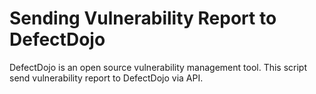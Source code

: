 # Sending Vulnerability Report to DefectDojo
DefectDojo is an open source vulnerability management tool. This script send vulnerability report to DefectDojo via API.

